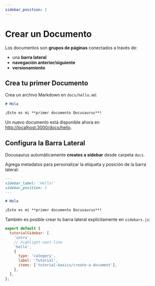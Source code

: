 ```yaml
---
sidebar_position: 2
---
```


# Crear un Documento

Los documentos son **grupos de páginas** conectados a través de:

- una **barra lateral**
- **navegación anterior/siguiente**
- **versionamiento**

## Crea tu primer Documento

Crea un archivo Markdown en `docs/hello.md`:

```md title="docs/hello.md"
# Hola

¡Este es mi **primer documento Docusaurus**!
```

Un nuevo documento está disponible ahora en [http://localhost:3000/docs/hello](http://localhost:3000/docs/hello).

## Configura la Barra Lateral

Docusaurus automáticamente **creates a sidebar** desde carpeta `docs`.

Agrega metadatos para personalizar la etiqueta y posición de la barra lateral:


```md title="docs/hello.md" {1-4}
---
sidebar_label: 'Hello!'
sidebar_position: 3
---

# Hola

¡Este es mi **primer documento Docusaurus**!
```

También es posible crear tu barra lateral explícitamente en `sidebars.js`:

```js title="sidebars.js"
export default {
  tutorialSidebar: [
    'intro',
    // highlight-next-line
    'hello',
    {
      type: 'category',
      label: 'Tutorial',
      items: ['tutorial-basics/create-a-document'],
    },
  ],
};

```
